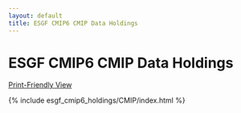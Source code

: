 ```yaml
---
layout: default
title: ESGF CMIP6 CMIP Data Holdings
---
```


# ESGF CMIP6 CMIP Data Holdings

[Print-Friendly View](print_view.html)

{% include esgf_cmip6_holdings/CMIP/index.html %}
